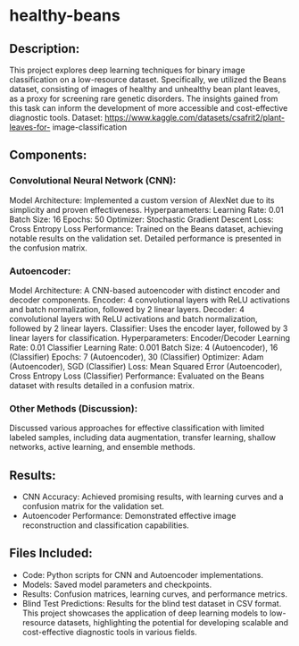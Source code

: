 # healthy-beans

## Description:
This project explores deep learning techniques for binary image classification on a low-resource dataset. Specifically, we utilized the Beans dataset, consisting of images of healthy and unhealthy bean plant leaves, as a proxy for screening rare genetic disorders. The insights gained from this task can inform the development of more accessible and cost-effective diagnostic tools. Dataset:  https://www.kaggle.com/datasets/csafrit2/plant-leaves-for- image-classification

## Components:

### Convolutional Neural Network (CNN):

Model Architecture: Implemented a custom version of AlexNet due to its simplicity and proven effectiveness.
Hyperparameters:
Learning Rate: 0.01
Batch Size: 16
Epochs: 50
Optimizer: Stochastic Gradient Descent
Loss: Cross Entropy Loss
Performance: Trained on the Beans dataset, achieving notable results on the validation set. Detailed performance is presented in the confusion matrix.
### Autoencoder:
Model Architecture: A CNN-based autoencoder with distinct encoder and decoder components.
Encoder: 4 convolutional layers with ReLU activations and batch normalization, followed by 2 linear layers.
Decoder: 4 convolutional layers with ReLU activations and batch normalization, followed by 2 linear layers.
Classifier: Uses the encoder layer, followed by 3 linear layers for classification.
Hyperparameters:
Encoder/Decoder Learning Rate: 0.01
Classifier Learning Rate: 0.001
Batch Size: 4 (Autoencoder), 16 (Classifier)
Epochs: 7 (Autoencoder), 30 (Classifier)
Optimizer: Adam (Autoencoder), SGD (Classifier)
Loss: Mean Squared Error (Autoencoder), Cross Entropy Loss (Classifier)
Performance: Evaluated on the Beans dataset with results detailed in a confusion matrix.
### Other Methods (Discussion):
Discussed various approaches for effective classification with limited labeled samples, including data augmentation, transfer learning, shallow networks, active learning, and ensemble methods.

## Results:

- CNN Accuracy: Achieved promising results, with learning curves and a confusion matrix for the validation set.
- Autoencoder Performance: Demonstrated effective image reconstruction and classification capabilities.

## Files Included:

- Code: Python scripts for CNN and Autoencoder implementations.
- Models: Saved model parameters and checkpoints.
- Results: Confusion matrices, learning curves, and performance metrics.
- Blind Test Predictions: Results for the blind test dataset in CSV format.
This project showcases the application of deep learning models to low-resource datasets, highlighting the potential for developing scalable and cost-effective diagnostic tools in various fields.
